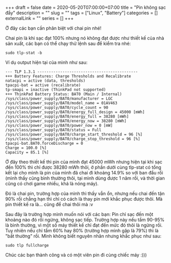+++ 
draft = false
date = 2020-05-20T07:00:00+07:00
title = "Pin không sạc đầy"
description = ""
slug = "" 
tags = ["Linux", "Battery"]
categories = []
externalLink = ""
series = []
+++

Ở đây các bạn cần phân biệt với chai pin nhé!

Chai pin là khi sạc đạt 100% nhưng nó không đạt được như thiết kế của nhà sản xuất, các bạn có thể chạy thử lệnh sau để kiểm tra nhé:
```shell
sudo tlp-stat -b
```
Ví dụ output hiện tại của mình như sau:
```
--- TLP 1.3.1 --------------------------------------------
+++ Battery Features: Charge Thresholds and Recalibrate
natacpi = active (data, thresholds)
tpacpi-bat = active (recalibrate)
tp-smapi = inactive (ThinkPad not supported)
+++ ThinkPad Battery Status: BAT0 (Main / Internal)
/sys/class/power_supply/BAT0/manufacturer = LGC
/sys/class/power_supply/BAT0/model_name = 01AV463
/sys/class/power_supply/BAT0/cycle_count = 90
/sys/class/power_supply/BAT0/energy_full_design = 45000 [mWh]
/sys/class/power_supply/BAT0/energy_full = 38280 [mWh]
/sys/class/power_supply/BAT0/energy_now = 38280 [mWh]
/sys/class/power_supply/BAT0/power_now = 0 [mW]
/sys/class/power_supply/BAT0/status = Full
/sys/class/power_supply/BAT0/charge_start_threshold = 96 [%]
/sys/class/power_supply/BAT0/charge_stop_threshold = 96 [%]
tpacpi-bat.BAT0.forceDischarge = 0
Charge = 100.0 [%]
Capacity = 85.1 [%]
```

Ở đây theo thiết kế thì pin của mình đạt 45000 mWh nhưng hiện tại khi sạc đến 100% thì chỉ được 38280 mWh thôi, ở phần dưới cùng tlp-stat có tổng kết lại cho mình là pin của mình đã chai đi khoảng 14.9% so với ban đầu rồi (mình thấy cũng bình thường thôi, tại mình dùng được 1 năm rồi, và thời gian cũng có chơi game nhiều, khá là nóng máy).

Đó là chai pin, trường hợp của mình thì thấy vẫn ổn, nhưng nếu chai đến tận 90% rồi chẳng hạn thì chỉ có cách là thay pin mới khắc phục được thôi. Mà pin thiết kế ra là... cũng để chai thôi mà :v

Sau đây là trường hợp mình muốn nói với các bạn: Pin chỉ sạc đến một khoảng nào đó rồi ngừng, không sạc tiếp. Trường hợp này nếu tầm 90-95% là bình thường, vì một số máy thiết kế chỉ đạt đến mức đó thôi là ngừng rồi. Tuy nhiên nếu chỉ tầm 60% hay 80% (trường hợp mình gặp là 79%) thì là "bất thường" rồi. Mình không biết nguyên nhân nhưng khắc phục như sau:
```shell
sudo tlp fullcharge
```
Chúc các bạn thành công và có một viên pin đi cùng chiếc máy :)))
